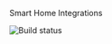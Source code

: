 Smart Home Integrations

![Build status](https://thewindev.visualstudio.com/SmartHomeIntegrations/_apis/build/status/SmartHomeIntegrations?branchName=main)